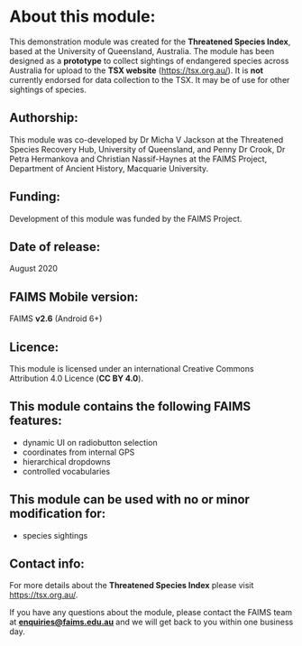 # About this module:
This demonstration module was created for the **Threatened Species Index**, based at the University of Queensland, Australia. The module has been designed as a **prototype** to collect sightings of endangered species across Australia for upload to the **TSX website** (https://tsx.org.au/). It is **not** currently endorsed for data collection to the TSX. It may be of use for other sightings of species.   

## Authorship:
This module was co-developed by Dr Micha V Jackson at the Threatened Species Recovery Hub, University of Queensland, and Penny Dr Crook, Dr Petra Hermankova and Christian Nassif-Haynes at the FAIMS Project, Department of Ancient History, Macquarie University.

## Funding:
Development of this module was funded by the FAIMS Project.

## Date of release:
August 2020

## FAIMS Mobile version:
FAIMS **v2.6** (Android 6+)

## Licence:
This module is licensed under an international Creative Commons Attribution 4.0 Licence (**CC BY 4.0**).

## This module contains the following FAIMS features:
* dynamic UI on radiobutton selection
* coordinates from internal GPS
* hierarchical dropdowns
* controlled vocabularies

## This module can be used with no or minor modification for:
* species sightings

## Contact info:
For more details about the **Threatened Species Index** please visit https://tsx.org.au/.

If you have any questions about the module, please contact the FAIMS team at **enquiries@faims.edu.au** and we will get back to you within one business day.
